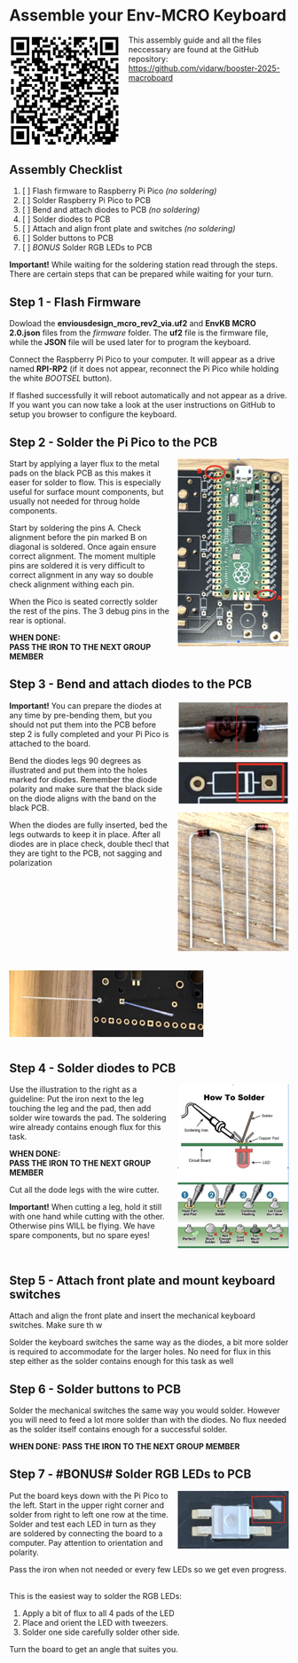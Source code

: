 # Assemble your Env-MCRO Keyboard

<img src="./images/github-qr.png" width="200" style="float: left; margin-right: 15px">

This assembly guide and all the files neccessary are found at the GitHub repository:
https://github.com/vidarw/booster-2025-macroboard
<br style="clear: both">

## Assembly Checklist

1. [ ] Flash firmware to Raspberry Pi Pico *(no soldering)*
2. [ ] Solder Raspberry Pi Pico to PCB
3. [ ] Bend and attach diodes to PCB *(no soldering)*
4. [ ] Solder diodes to PCB
5. [ ] Attach and align front plate and switches *(no soldering)*
6. [ ] Solder buttons to PCB
7. [ ] *BONUS* Solder RGB LEDs to PCB

**Important!** While waiting for the soldering station read through the steps. There are certain steps that can be prepared while waiting for your turn.

## Step 1 - Flash Firmware

Dowload the **enviousdesign_mcro_rev2_via.uf2** and **EnvKB MCRO 2.0.json** files from the *firmware* folder. The **uf2** file is the firmware file, while the **JSON** file will be used later for to program the keyboard.

Connect the Raspberry Pi Pico to your computer. It will appear as a drive named **RPI-RP2** (if it does not appear, reconnect the Pi Pico while holding the white *BOOTSEL* button).

If flashed successfully it will reboot automatically and not appear as a drive.
If you want you can now take a look at the user instructions on GitHub to setup you browser to configure the keyboard.
<br style="clear: both">

## Step 2 - Solder the Pi Pico to the PCB

<img src="./images/step1.png" width="200" style="float: right; margin-left: 15px;margin-bottom: 15px">Start by applying a layer flux to the metal pads on the black PCB as this makes it easer for solder to flow. This is especially useful for surface mount components, but usually not needed for throug holde components.

Start by soldering the pins A. Check alignment before the pin marked B on diagonal is soldered. Once again ensure correct alignment. The moment multiple pins are soldered it is very difficult to correct alignment in any way so double check alignment withing each pin.

When the Pico is seated correctly solder the rest of the pins. The 3 debug pins in the rear is optional.

**WHEN DONE:<br>PASS THE IRON TO THE NEXT GROUP MEMBER**
<br style="clear: both">

## Step 3 -  Bend and attach diodes to the PCB

<img src="./images/step3.png" width="200" style="float: right; margin-left: 15px;margin-bottom: 15px">
<img src="./images/step3-bend.png" width="200" style="float: right; margin-left: 15px;margin-bottom: 15px; clear: right">

**Important!** You can prepare the diodes at any time by pre-bending them, but you should not put them into the PCB before step 2 is fully completed and your Pi Pico is attached to the board.

Bend the diodes legs 90 degrees as illustrated and put them into the holes marked for diodes. Remember the diode polarity and make sure that the black side on the diode aligns with the band on the black PCB.

When the diodes are fully inserted, bed the legs outwards to keep it in place. After all diodes are in place check, double thecl that they are tight to the PCB, not sagging and polarization 

<img src="./images/step3-legs.png" width="350" style="float: left; margin-right: 15px;margin-bottom: 15px; margin-top: 20px"> 
<br style="clear: both">

## Step 4 - Solder diodes to PCB

<img src="./images/step4.png" width="200" style="float: right; margin-left: 15px;margin-bottom: 15px">

Use the illustration to the right as a guideline:
Put the iron next to the leg touching the leg and the pad, then add solder wire towards the pad.
The soldering wire already contains enough flux for this task.

**WHEN DONE:<br>PASS THE IRON TO THE NEXT GROUP MEMBER**

Cut all the dode legs with the wire cutter.

**Important!** When cutting a leg, hold it still with one hand while cutting with the other. Otherwise pins WILL be flying. We have spare components, but no spare eyes!


<br style="clear: both">

## Step 5 - Attach front plate and mount keyboard switches

Attach and align the front plate and insert the mechanical keyboard switches.
Make sure th
w

Solder the keyboard switches the same way as the diodes,
a bit more solder is required to accommodate for the larger holes.
No need for flux in this step either as the solder contains enough for this task as well

## Step 6 - Solder buttons to PCB

Solder the mechanical switches the same way you would solder. However you will need to feed a lot more solder than with the diodes. No flux needed as the solder itself contains enough for a successful solder.

**WHEN DONE: PASS THE IRON TO THE NEXT GROUP MEMBER**

## Step 7 - #BONUS# Solder RGB LEDs to PCB

<img src="./images/step7.png" width="200" style="float: right; margin-left: 15px;margin-bottom: 15px">
Put the board keys down with the Pi Pico to the left. Start in the upper right corner and solder from right to left one row at the time. Solder and test each LED in turn as they are soldered by connecting the board to a computer. Pay attention to orientation and polarity.

Pass the iron when not needed or every few LEDs so we get even progress.

<br style="clear: both">
This is the easiest way to solder the RGB LEDs:

1) Apply a bit of flux to all 4 pads of the LED
2) Place and orient the LED with tweezers.
3) Solder one side carefully solder other side.

Turn the board to get an angle that suites you.

